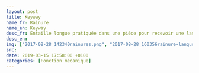 ```yaml
---
layout: post
title: Keyway
name_fr: Rainure
name_en: Keyway
desc_fr: Entaille longue pratiquée dans une pièce pour recevoir une languette ou un tenon.
desc_en: 
img: ["2017-08-28_142340rainures.png", "2017-08-28_160356rainure-languette.png"]
src: 
date: 2019-03-15 17:58:00 +0100
categories: [Fonction mécanique]
---
```

